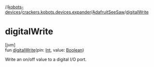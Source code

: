//[kobots-devices](../../../index.md)/[crackers.kobots.devices.expander](../index.md)/[AdafruitSeeSaw](index.md)/[digitalWrite](digital-write.md)

# digitalWrite

[jvm]\
fun [digitalWrite](digital-write.md)(pin: [Int](https://kotlinlang.org/api/latest/jvm/stdlib/kotlin/-int/index.html), value: [Boolean](https://kotlinlang.org/api/latest/jvm/stdlib/kotlin/-boolean/index.html))

Write an on/off value to a digital I/O port.
